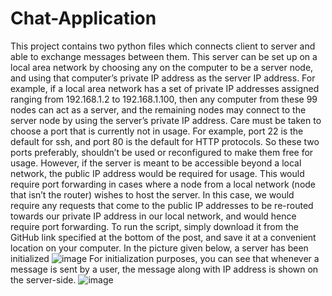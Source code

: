 # Chat-Application
This project contains two python files which connects client to server and able to exchange messages between them.
This server can be set up on a local area network by choosing any on the computer to be a server node, and using that computer’s private IP address as the server IP address. 
For example, if a local area network has a set of private IP addresses assigned ranging from 192.168.1.2 to 192.168.1.100, then any computer from these 99 nodes can act as a server, and the remaining nodes may connect to the server node by using the server’s private IP address. Care must be taken to choose a port that is currently not in usage. For example, port 22 is the default for ssh, and port 80 is the default for HTTP protocols. So these two ports preferably, shouldn’t be used or reconfigured to make them free for usage. 
However, if the server is meant to be accessible beyond a local network, the public IP address would be required for usage. This would require port forwarding in cases where a node from a local network (node that isn’t the router) wishes to host the server. In this case, we would require any requests that come to the public IP addresses to be re-routed towards our private IP address in our local network, and would hence require port forwarding.
To run the script, simply download it from the GitHub link specified at the bottom of the post, and save it at a convenient location on your computer. 
In the picture given below, a server has been initialized 
![image](https://user-images.githubusercontent.com/84634405/175047395-e7892c2c-1de0-48e5-98f0-d459e5d6c5c0.png)
For initialization purposes, you can see that whenever a message is sent by a user, the message along with IP address is shown on the server-side. 
![image](https://user-images.githubusercontent.com/84634405/175047496-1c5a6c70-6b04-4de2-a81b-590bb7ab5793.png)
